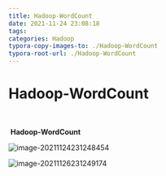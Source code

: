 ```yaml
---
title: Hadoop-WordCount
date: 2021-11-24 23:08:18
tags:
categories: Hadoop
typora-copy-images-to: ./Hadoop-WordCount
typora-root-url: ./Hadoop-WordCount
---
```


# Hadoop-WordCount

​    <!--more-->

​			**Hadoop-WordCount**

![image-20211124231248454](/image-20211124231248454.png)

![image-20211126231249174](/image-20211126231249174.png)
